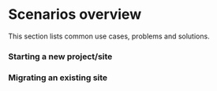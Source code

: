 # Scenarios overview

This section lists common use cases, problems and solutions.

### Starting a new project/site
### Migrating an existing site

